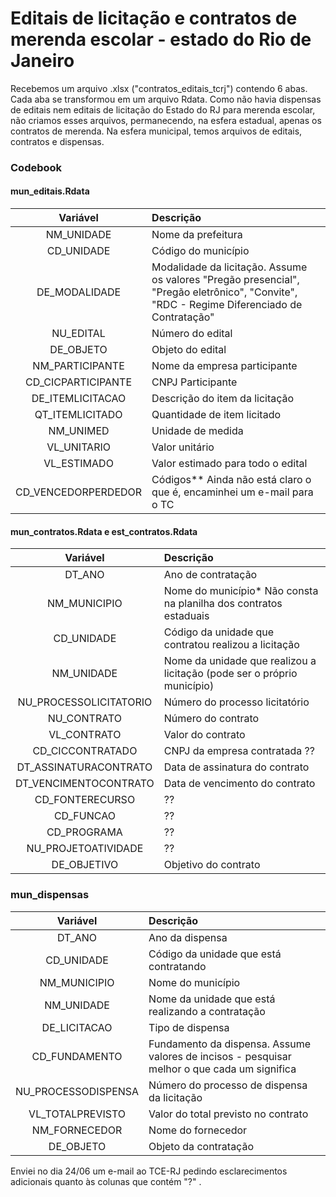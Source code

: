 # Editais de licitação e contratos de merenda escolar - estado do Rio de Janeiro

Recebemos um arquivo .xlsx ("contratos_editais_tcrj") contendo 6 abas. Cada aba se transformou em um arquivo Rdata. Como não havia dispensas de editais nem editais de licitação do Estado do RJ para merenda escolar, não criamos esses arquivos, permanecendo, na esfera estadual, apenas os contratos de merenda. Na esfera municipal, temos arquivos de editais, contratos e dispensas.

### Codebook

#### mun_editais.Rdata

| Variável | Descrição|
|:--:|:--|
|NM_UNIDADE| Nome da prefeitura |
|CD_UNIDADE| Código do município |
|DE_MODALIDADE| Modalidade da licitação. Assume os valores "Pregão presencial", "Pregão eletrônico", "Convite", "RDC - Regime Diferenciado de Contratação"|
|NU_EDITAL| Número do edital |
|DE_OBJETO| Objeto do edital |
|NM_PARTICIPANTE| Nome da empresa participante |
|CD_CICPARTICIPANTE| CNPJ Participante |
|DE_ITEMLICITACAO| Descrição do item da licitação |
|QT_ITEMLICITADO| Quantidade de item licitado |
|NM_UNIMED| Unidade de medida |
|VL_UNITARIO| Valor unitário |
|VL_ESTIMADO| Valor estimado para todo o edital |
|CD_VENCEDORPERDEDOR| Códigos** Ainda não está claro o que é, encaminhei um e-mail para o TC |

#### mun_contratos.Rdata e est_contratos.Rdata

| Variável | Descrição|
|:--:|:--|
|DT_ANO| Ano de contratação|
|NM_MUNICIPIO| Nome do município* Não consta na planilha dos contratos estaduais |
|CD_UNIDADE| Código da unidade que contratou realizou a licitação |
|NM_UNIDADE| Nome da unidade que realizou a licitação (pode ser o próprio município) |
|NU_PROCESSOLICITATORIO| Número do processo licitatório |
|NU_CONTRATO| Número do contrato |
|VL_CONTRATO| Valor do contrato |
|CD_CICCONTRATADO| CNPJ da empresa contratada ?? |
|DT_ASSINATURACONTRATO| Data de assinatura do contrato |
|DT_VENCIMENTOCONTRATO| Data de vencimento do contrato |
|CD_FONTERECURSO| ?? |
|CD_FUNCAO| ?? |
|CD_PROGRAMA| ?? |
|NU_PROJETOATIVIDADE| ?? |
|DE_OBJETIVO| Objetivo do contrato |

### mun_dispensas

| Variável | Descrição|
|:--:|:--|
|DT_ANO| Ano da dispensa |
|CD_UNIDADE| Código da unidade que está contratando |
|NM_MUNICIPIO| Nome do município |
|NM_UNIDADE| Nome da unidade que está realizando a contratação |
|DE_LICITACAO| Tipo de dispensa|
|CD_FUNDAMENTO| Fundamento da dispensa. Assume valores de incisos - pesquisar melhor o que cada um significa |
|NU_PROCESSODISPENSA| Número do processo de dispensa da licitação |
|VL_TOTALPREVISTO| Valor do total previsto no contrato |
|NM_FORNECEDOR| Nome do fornecedor |
|DE_OBJETO| Objeto da contratação |

Enviei no dia 24/06 um e-mail ao TCE-RJ pedindo esclarecimentos adicionais quanto às colunas que contém "?" .

